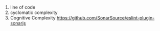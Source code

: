 1. line of code
2. cyclomatic complexity
3. Cognitive Complexity https://github.com/SonarSource/eslint-plugin-sonarjs